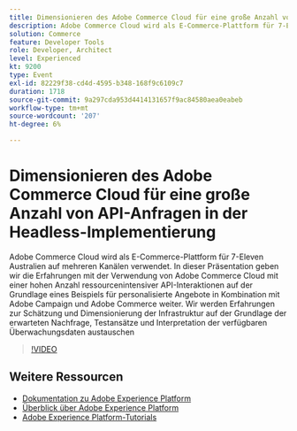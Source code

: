 ```yaml
---
title: Dimensionieren des Adobe Commerce Cloud für eine große Anzahl von API-Anfragen in der Headless-Implementierung
description: Adobe Commerce Cloud wird als E-Commerce-Plattform für 7-Eleven Australien auf mehreren Kanälen verwendet. In dieser Präsentation geben wir die Erfahrungen mit der Verwendung von Adobe Commerce Cloud mit einer hohen Anzahl ressourcenintensiver API-Interaktionen auf der Grundlage eines Beispiels für personalisierte Angebote in Kombination mit Adobe Campaign und Adobe Commerce weiter. Wir werden Erfahrungen zur Schätzung und Dimensionierung der Infrastruktur auf der Grundlage des erwarteten Bedarfs, Testansätze und Interpretation der verfügbaren Überwachungsdaten austauschen.
solution: Commerce
feature: Developer Tools
role: Developer, Architect
level: Experienced
kt: 9200
type: Event
exl-id: 82229f38-cd4d-4595-b348-168f9c6109c7
duration: 1718
source-git-commit: 9a297cda953d4414131657f9ac84580aea0eabeb
workflow-type: tm+mt
source-wordcount: '207'
ht-degree: 6%

---
```


# Dimensionieren des Adobe Commerce Cloud für eine große Anzahl von API-Anfragen in der Headless-Implementierung

Adobe Commerce Cloud wird als E-Commerce-Plattform für 7-Eleven Australien auf mehreren Kanälen verwendet. In dieser Präsentation geben wir die Erfahrungen mit der Verwendung von Adobe Commerce Cloud mit einer hohen Anzahl ressourcenintensiver API-Interaktionen auf der Grundlage eines Beispiels für personalisierte Angebote in Kombination mit Adobe Campaign und Adobe Commerce weiter. Wir werden Erfahrungen zur Schätzung und Dimensionierung der Infrastruktur auf der Grundlage der erwarteten Nachfrage, Testansätze und Interpretation der verfügbaren Überwachungsdaten austauschen

>[!VIDEO](https://video.tv.adobe.com/v/337726/?quality=12&learn=on&hidetitle=true)

## Weitere Ressourcen

- [Dokumentation zu Adobe Experience Platform](https://experienceleague.adobe.com/docs/experience-platform.html?lang=de)
- [Überblick über Adobe Experience Platform](https://experienceleague.adobe.com/docs/experience-platform/landing/home.html?lang=de)
- [Adobe Experience Platform-Tutorials](https://experienceleague.adobe.com/docs/platform-learn/tutorials/overview.html?lang=de)
